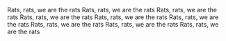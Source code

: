 Rats, rats, we are the rats
Rats, rats, we are the rats
Rats, rats, we are the rats
Rats, rats, we are the rats
Rats, rats, we are the rats
Rats, rats, we are the rats
Rats, rats, we are the rats
Rats, rats, we are the rats
Rats, rats, we are the rats
